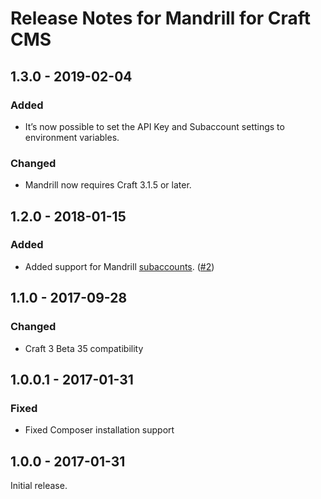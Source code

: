 # Release Notes for Mandrill for Craft CMS

## 1.3.0 - 2019-02-04

### Added
- It’s now possible to set the API Key and Subaccount settings to environment variables.

### Changed
- Mandrill now requires Craft 3.1.5 or later.

## 1.2.0 - 2018-01-15

### Added
- Added support for Mandrill [subaccounts](https://mandrill.zendesk.com/hc/en-us/articles/205583357-About-Subaccounts). ([#2](https://github.com/craftcms/mandrill/pull/2))

## 1.1.0 - 2017-09-28

### Changed
- Craft 3 Beta 35 compatibility

## 1.0.0.1 - 2017-01-31

### Fixed
- Fixed Composer installation support  

## 1.0.0 - 2017-01-31

Initial release.
